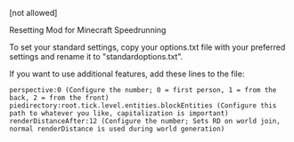 [not allowed]

Resetting Mod for Minecraft Speedrunning

To set your standard settings, copy your options.txt file with your preferred settings and rename it to "standardoptions.txt".

If you want to use additional features, add these lines to the file:

    perspective:0 (Configure the number; 0 = first person, 1 = from the back, 2 = from the front)
    piedirectory:root.tick.level.entities.blockEntities (Configure this path to whatever you like, capitalization is important)
    renderDistanceAfter:12 (Configure the number; Sets RD on world join, normal renderDistance is used during world generation)
